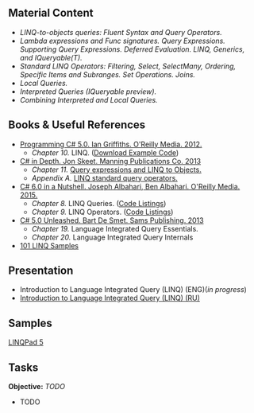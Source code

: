 ## Material Content 
- *LINQ-to-objects queries: Fluent Syntax and Query Operators.*
- *Lambda expressions and Func signatures. Query Expressions. Supporting Query Expressions. Deferred Evaluation. LINQ, Generics, and IQueryable(T).*
- *Standard LINQ Operators: Filtering, Select, SelectMany, Ordering, Specific Items and Subranges. Set Operations. Joins.*
- *Local Queries.*
- *Interpreted Queries (IQueryable preview).*
- *Combining Interpreted and Local Queries.*

## Books & Useful References 
- [Programming C# 5.0. Ian Griffiths. O'Reilly Media. 2012.](http://shop.oreilly.com/product/0636920024064.do) 
   - *Chapter 10.* LINQ. ([Download Example Code](https://resources.oreilly.com/examples/0636920024064/blob/master/Ch10.zip)) 
- [C# in Depth. Jon Skeet. Manning Publications Co. 2013](https://www.manning.com/books/c-sharp-in-depth-third-edition)
   - *Chapter 11.* [Query expressions and LINQ to Objects.](https://livebook.manning.com/#!/book/c-sharp-in-depth-third-edition/chapter-11/)
   - *Appendix A.* [LINQ standard query operators.](https://livebook.manning.com/#!/book/c-sharp-in-depth-third-edition/appendix-A/)
- [C# 6.0 in a Nutshell. Joseph Albahari, Ben Albahari. O'Reilly Media. 2015.](http://shop.oreilly.com/product/0636920040323.do)
   - *Chapter 8.* LINQ Queries. ([Code Listings](http://www.albahari.com/nutshell/ch08.aspx))
   - *Chapter 9.* LINQ Operators. ([Code Listings](http://www.albahari.com/nutshell/ch09.aspx))
- [C# 5.0 Unleashed. Bart De Smet. Sams Publishing. 2013](https://www.goodreads.com/book/show/16284093-c-5-0-unleashed)
   - *Chapter 19.* Language Integrated Query Essentials.
   - *Chapter 20.* Language Integrated Query Internals
- [101 LINQ Samples](https://code.msdn.microsoft.com/101-LINQ-Samples-3fb9811b)

## Presentation 
- Introduction to Language Integrated Query (LINQ) (ENG)(*in progress*)
- [Introduction to Language Integrated Query (LINQ) (RU)]()

## Samples 
[LINQPad 5]()

## Tasks  
**Objective:** *TODO*
  - TODO
